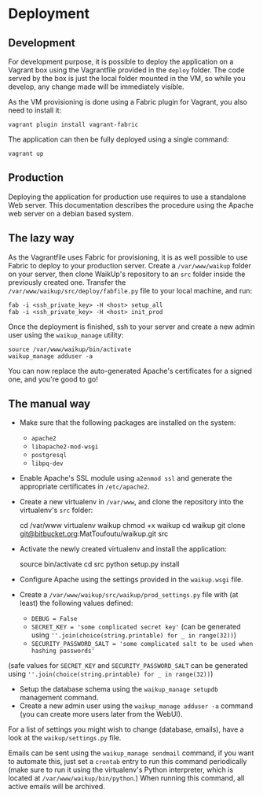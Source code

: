 # Deployment

## Development

For development purpose, it is possible to deploy the application on a Vagrant box using the Vagrantfile provided in
the `deploy` folder. The code served by the box is just the local folder mounted in the VM, so while you develop,
any change made will be immediately visible.

As the VM provisioning is done using a Fabric plugin for Vagrant, you also need to install it:


    vagrant plugin install vagrant-fabric


The application can then be fully deployed using a single command:


    vagrant up



## Production

Deploying the application for production use requires to use a standalone Web server. This documentation
describes the procedure using the Apache web server on a debian based system.


## The lazy way

As the Vagrantfile uses Fabric for provisioning, it is as well possible to use Fabric to deploy to your production
server. Create a `/var/www/waikup` folder on your server, then clone WaikUp's repository to an `src` folder inside
the previously created one. Transfer the `/var/www/waikup/src/deploy/fabfile.py` file to your local machine, and run:


    fab -i <ssh_private_key> -H <host> setup_all
    fab -i <ssh_private_key> -H <host> init_prod


Once the deployment is finished, ssh to your server and create a new admin user using the `waikup_manage` utility:


    source /var/www/waikup/bin/activate
    waikup_manage adduser -a
  

You can now replace the auto-generated Apache's certificates for a signed one, and you're good to go!


## The manual way

* Make sure that the following packages are installed on the system:
    * `apache2`
    * `libapache2-mod-wsgi`
    * `postgresql`
    * `libpq-dev`

* Enable Apache's SSL module using `a2enmod ssl` and generate the appropriate certificates in `/etc/apache2`.
* Create a new virtualenv in `/var/www`, and clone the repository into the virtualenv's `src` folder:


    cd /var/www
    virtualenv waikup
    chmod +x waikup
    cd waikup
    git clone git@bitbucket.org:MatToufoutu/waikup.git src


* Activate the newly created virtualenv and install the application:


    source bin/activate
    cd src
    python setup.py install


* Configure Apache using the settings provided in the `waikup.wsgi` file.
* Create a `/var/www/waikup/src/waikup/prod_settings.py` file with (at least) the following values defined:
  * `DEBUG = False`
  * `SECRET_KEY = 'some complicated secret key'` (can be generated using `''.join(choice(string.printable) for _ in range(32))`)
  * `SECURITY_PASSWORD_SALT = 'some complicated salt to be used when hashing passwords'` 

(safe values for `SECRET_KEY` and `SECURITY_PASSWORD_SALT` can be generated using 
`''.join(choice(string.printable) for _ in range(32))`)
 
* Setup the database schema using the `waikup_manage setupdb` management command.
* Create a new admin user using the `waikup_manage adduser -a` command (you can create more users later from the WebUI).

For a list of settings you might wish to change (database, emails), have a look at the `waikup/settings.py` file.

Emails can be sent using the `waikup_manage sendmail` command, if you want to automate this, just set a `crontab` entry
to run this command periodically (make sure to run it using the virtualenv's Python interpreter, which is located at
`/var/www/waikup/bin/python`.) When running this command, all active emails will be archived.

